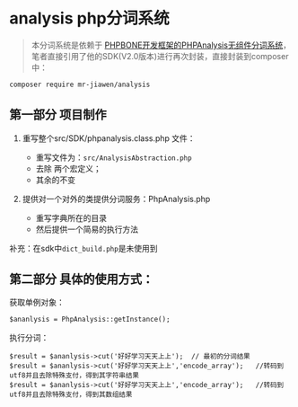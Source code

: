 # analysis php分词系统
> 本分词系统是依赖于 [PHPBONE开发框架的PHPAnalysis无组件分词系统](http://www.phpbone.com/phpanalysis/#api)，笔者直接引用了他的SDK(V2.0版本)进行再次封装，直接封装到composer中：

```markdown
composer require mr-jiawen/analysis
```

## 第一部分 项目制作
1. 重写整个src/SDK/phpanalysis.class.php 文件：
    * 重写文件为：`src/AnalysisAbstraction.php`
    * 去除 两个宏定义；
    * 其余的不变
    
2. 提供对一个对外的类提供分词服务：PhpAnalysis.php
    * 重写字典所在的目录
    * 然后提供一个简易的执行方法

补充：在sdk中`dict_build.php`是未使用到


## 第二部分 具体的使用方式：
获取单例对象：
```markdown
$ananlysis = PhpAnalysis::getInstance();
```
执行分词：
```
$result = $ananlysis->cut('好好学习天天上上');  // 最初的分词结果
$result = $ananlysis->cut('好好学习天天上上','encode_array');   //转码到utf8并且去除特殊支付，得到其字符串结果
$result = $ananlysis->cut('好好学习天天上上','encode_array');   //转码到utf8并且去除特殊支付，得到其数组结果
```
